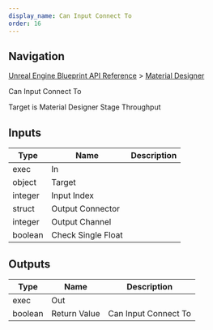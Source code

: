 ```yaml
---
display_name: Can Input Connect To
order: 16
---
```

## Navigation

[Unreal Engine Blueprint API Reference](https://dev.epicgames.com/documentation/en-us/unreal-engine/BlueprintAPI) > [Material Designer](https://dev.epicgames.com/documentation/en-us/unreal-engine/BlueprintAPI/MaterialDesigner)

Can Input Connect To

Target is Material Designer Stage Throughput

## Inputs

| Type | Name | Description |
| --- | --- | --- |
| exec | In |  |
| object | Target |  |
| integer | Input Index |  |
| struct | Output Connector |  |
| integer | Output Channel |  |
| boolean | Check Single Float |  |

## Outputs

| Type | Name | Description |
| --- | --- | --- |
| exec | Out |  |
| boolean | Return Value | Can Input Connect To |

